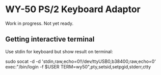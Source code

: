 # WY-50 PS/2 Keyboard Adaptor

Work in progress. Not yet ready.

## Getting interactive terminal

Use stdin for keyboard but show result on terminal:

sudo socat -d -d 'stdin,raw,echo=0!!/dev/ttyUSB0,b38400,raw,echo=0' exec:"/bin/login -f $USER TERM=wy50",pty,setsid,setpgid,stderr,ctty
